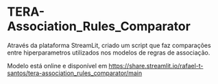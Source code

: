 # TERA-Association_Rules_Comparator
Através da plataforma StreamLit, criado um script que faz comparações entre hiperparametros utilizados nos modelos de regras de associação.

Modelo está online e disponível em https://share.streamlit.io/rafael-t-santos/tera-association_rules_comparator/main
